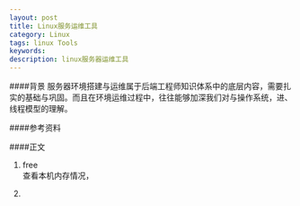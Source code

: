 ```yaml
---
layout: post
title: Linux服务运维工具
category: Linux
tags: linux Tools
keywords: 
description: linux服务器运维工具
---
```


####背景
服务器环境搭建与运维属于后端工程师知识体系中的底层内容，需要扎实的基础与巩固。而且在环境运维过程中，往往能够加深我们对与操作系统，进、线程模型的理解。


####参考资料


####正文

1. free  
	查看本机内存情况，

2. 